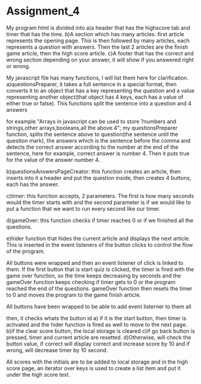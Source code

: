 # Assignment_4
My program html is divided into 
a)a header that has the highscore tab and timer that has the time.
b)A section which has many articles.
first article represents the opening page. This is then followed by many articles, each represents a question with answers. Then the last 2 articles are the finish game article, then the high score article.
c)A footer that has the correct and wrong section depending on your answer, it will show if you answered right or wrong.

My javascript file has many functions, I will list them here for clarification.
a)questionsPreparer, it takes a full sentence in a special format, then converts it to an object that has a key representing the question and a value representing another object(that object has 4 keys, each has a value of either true or false). This functions split the sentence into a question and 4 answers

for example
"Arrays in javascript can be used to store ?numbers and strings,other arrays,booleans,all the above.4";
my questionsPreparer function, splits the sentence above to question(the sentence until the question mark), the answers which is the sentence before the comma and detects the correct answer according to the number at the end of the sentence, here for example, correct answer is number 4. Then it puts true for the value of the answer number 4.

b)questionsAnswersPageCreator: this function creates an article, then inserts into it a header and put the question inside, then creates 4 buttons, each has the answer.

c)timer: this function accepts, 2 parameters. The first is how many seconds would the timer starts with and the second parameter is if we would like to put a function that we want to run every second like our timer. 

d)gameOver: this function checks if timer reaches 0 or if we finished all the questions.


e)hider function that hides the current article and displays the next article. This is inserted in the event listeners of the button clicks to control the flow of the program.

All buttons were wrapped and then an event listener of click is linked to them.
If the first button that is start quiz is clicked, the timer is fired with the game over function, so the time keeps decreasing by seconds and the gameOver function keeps checking if timer gets to 0 or the program reached the end of the questions. gameOver function then resets the timer to 0 and moves the program to the game finish article.

All buttons have been wrapped to be able to add event listerner to them all

then, it checks whats the button id
a) if it is the start button, then timer is activated and the hider function is fired as well to move to the next page.
b)if the clear score button, the local storage is cleared
c)if go back button is pressed, timer and current article are resetted.
d)Otherwise, will check the button value, if correct will display correct and increase score by 10 and if wrong, will decrease timer by 10 second.

All scores with the initials are to be added to local storage and in the high score page, an iterator over keys is used to create a list item and put it under the high score text.